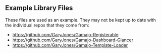 ## Example Library Files

These files are used as an example. They may not be kept up to date with the individual repos that they come from:

* https://github.com/GaryJones/Gamajo-Registerable
* https://github.com/GaryJones/Gamajo-Dashboard-Glancer
* https://github.com/GaryJones/Gamajo-Template-Loader
